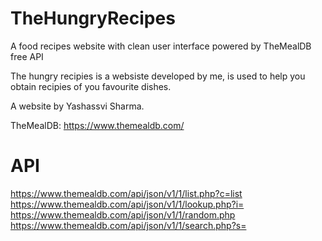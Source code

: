 # TheHungryRecipes
A food recipes website with clean user interface powered by TheMealDB free API

The hungry recipies is a websiste developed by me, is used to help you obtain recipies of you favourite dishes.

A website by Yashassvi Sharma.


TheMealDB: https://www.themealdb.com/

# API 
https://www.themealdb.com/api/json/v1/1/list.php?c=list
https://www.themealdb.com/api/json/v1/1/lookup.php?i=
https://www.themealdb.com/api/json/v1/1/random.php
https://www.themealdb.com/api/json/v1/1/search.php?s=